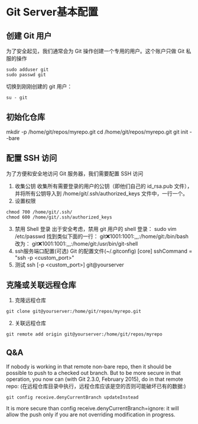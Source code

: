 # Git Server基本配置

## 创建 Git 用户
为了安全起见，我们通常会为 Git 操作创建一个专用的用户。这个账户只做 Git 私服的操作
```
sudo adduser git
sudo passwd git
```
切换到刚刚创建的 git 用户：
```
su - git
```

## 初始化仓库
mkdir -p /home/git/repos/myrepo.git
cd /home/git/repos/myrepo.git
git init --bare

## 配置 SSH 访问
为了方便和安全地访问 Git 服务器，我们需要配置 SSH 访问
1. 收集公钥
收集所有需要登录的用户的公钥（即他们自己的 id_rsa.pub 文件），并将所有公钥导入到 /home/git/.ssh/authorized_keys 文件中，一行一个。
2. 设置权限
```
chmod 700 /home/git/.ssh/
chmod 600 /home/git/.ssh/authorized_keys
```
3. 禁用 Shell 登录
出于安全考虑，禁用 git 用户的 shell 登录：
sudo vim /etc/passwd
找到类似下面的一行：
git:x:1001:1001:,,,:/home/git:/bin/bash
改为：
git:x:1001:1001:,,,:/home/git:/usr/bin/git-shell
4. ssh服务端口配置(可选)
Git 的配置文件(~/.gitconfig)
[core]
  sshCommand = "ssh -p <custom_port>"
5. 测试
ssh [-p <custom_port>] git@yourserver

## 克隆或关联远程仓库
1. 克隆远程仓库
```
git clone git@yourserver:/home/git/repos/myrepo.git
```
2. 关联远程仓库
```
git remote add origin git@yourserver:/home/git/repos/myrepo
```

## Q&A
If nobody is working in that remote non-bare repo, then it should be possible to push to a checked out branch.
But to be more secure in that operation, you now can (with Git 2.3.0, February 2015), do in that remote repo:
(在远程仓库目录中执行，远程仓库应该是空的否则可能破坏已有的数据:)
```
git config receive.denyCurrentBranch updateInstead
```
It is more secure than config receive.denyCurrentBranch=ignore: it will allow the push only if you are not overriding modification in progress.
